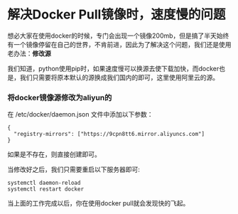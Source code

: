 # 解决Docker Pull镜像时，速度慢的问题

想必大家在使用docker的时候，专门会出现一个镜像200mb，但是搞了半天始终有一个镜像停留在自己的世界，不肯前进，因此为了解决这个问题，我们还是使用老办法：**修改源**

我们知道，python使用pip时，如果速度慢可以换源去使下载加快，而docker也是，我们只需要将原本默认的源换成我们国内的即可，这里使用阿里云的源。

### 将docker镜像源修改为aliyun的

在 /etc/docker/daemon.json 文件中添加以下参数：

```
{
  "registry-mirrors": ["https://9cpn8tt6.mirror.aliyuncs.com"]
}
```

如果是不存在，则直接创建即可。

当修改好之后，我们只需要重启以下服务器即可:

```
systemctl daemon-reload
systemctl restart docker
```

当上面的工作完成以后，你在使用docker pull就会发现快的飞起。

